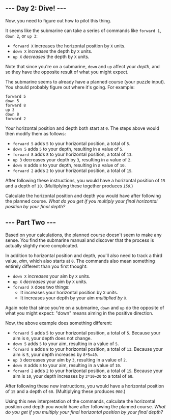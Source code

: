 <article class="day-desc"><h2>--- Day 2: Dive! ---</h2><p>Now, you need to figure out how to <span title="Tank, I need a pilot program for a B212 helicopter.">pilot this thing</span>.</p>
<p>It seems like the submarine can take a series of commands like <code>forward 1</code>, <code>down 2</code>, or <code>up 3</code>:</p>
<ul>
<li><code>forward X</code> increases the horizontal position by <code>X</code> units.</li>
<li><code>down X</code> <em>increases</em> the depth by <code>X</code> units.</li>
<li><code>up X</code> <em>decreases</em> the depth by <code>X</code> units.</li>
</ul>
<p>Note that since you're on a submarine, <code>down</code> and <code>up</code> affect your <em>depth</em>, and so they have the opposite result of what you might expect.</p>
<p>The submarine seems to already have a planned course (your puzzle input). You should probably figure out where it's going. For example:</p>
<pre><code>forward 5
down 5
forward 8
up 3
down 8
forward 2
</code></pre>
<p>Your horizontal position and depth both start at <code>0</code>. The steps above would then modify them as follows:</p>
<ul>
<li><code>forward 5</code> adds <code>5</code> to your horizontal position, a total of <code>5</code>.</li>
<li><code>down 5</code> adds <code>5</code> to your depth, resulting in a value of <code>5</code>.</li>
<li><code>forward 8</code> adds <code>8</code> to your horizontal position, a total of <code>13</code>.</li>
<li><code>up 3</code> decreases your depth by <code>3</code>, resulting in a value of <code>2</code>.</li>
<li><code>down 8</code> adds <code>8</code> to your depth, resulting in a value of <code>10</code>.</li>
<li><code>forward 2</code> adds <code>2</code> to your horizontal position, a total of <code>15</code>.</li>
</ul>
<p>After following these instructions, you would have a horizontal position of <code>15</code> and a depth of <code>10</code>. (Multiplying these together produces <code><em>150</em></code>.)</p>
<p>Calculate the horizontal position and depth you would have after following the planned course. <em>What do you get if you multiply your final horizontal position by your final depth?</em></p>
</article>
<article class="day-desc"><h2 id="part2">--- Part Two ---</h2><p>Based on your calculations, the planned course doesn't seem to make any sense. You find the submarine manual and discover that the process is actually slightly more complicated.</p>
<p>In addition to horizontal position and depth, you'll also need to track a third value, <em>aim</em>, which also starts at <code>0</code>. The commands also mean something entirely different than you first thought:</p>
<ul>
<li><code>down X</code> <em>increases</em> your aim by <code>X</code> units.</li>
<li><code>up X</code> <em>decreases</em> your aim by <code>X</code> units.</li>
<li><code>forward X</code> does two things:<ul>
  <li>It increases your horizontal position by <code>X</code> units.</li>
  <li>It increases your depth by your aim <em>multiplied by</em> <code>X</code>.</li>
</ul></li>
</ul>
<p>Again note that since you're on a submarine, <code>down</code> and <code>up</code> do the opposite of what you might expect: "down" means aiming in the positive direction.</p>
<p>Now, the above example does something different:</p>
<ul>
<li><code>forward 5</code> adds <code>5</code> to your horizontal position, a total of <code>5</code>. Because your aim is <code>0</code>, your depth does not change.</li>
<li><code>down 5</code> adds <code>5</code> to your aim, resulting in a value of <code>5</code>.</li>
<li><code>forward 8</code> adds <code>8</code> to your horizontal position, a total of <code>13</code>. Because your aim is <code>5</code>, your depth increases by <code>8*5=40</code>.</li>
<li><code>up 3</code> decreases your aim by <code>3</code>, resulting in a value of <code>2</code>.</li>
<li><code>down 8</code> adds <code>8</code> to your aim, resulting in a value of <code>10</code>.</li>
<li><code>forward 2</code> adds <code>2</code> to your horizontal position, a total of <code>15</code>.  Because your aim is <code>10</code>, your depth increases by <code>2*10=20</code> to a total of <code>60</code>.</li>
</ul>
<p>After following these new instructions, you would have a horizontal position of <code>15</code> and a depth of <code>60</code>. (Multiplying these produces <code><em>900</em></code>.)</p>
<p>Using this new interpretation of the commands, calculate the horizontal position and depth you would have after following the planned course. <em>What do you get if you multiply your final horizontal position by your final depth?</em></p>
</article>